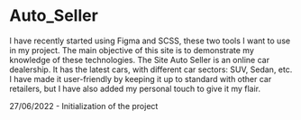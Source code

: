 # Auto_Seller

I have recently started using Figma and SCSS, these two tools I want to use in my project.
The main objective of this site is to demonstrate my knowledge of these technologies. 
The Site Auto Seller is an online car dealership. It has the latest cars, with different car sectors: SUV, Sedan, etc.
I have made it user-friendly by keeping it up to standard with other car retailers, but I have also added my personal touch to give it my flair.

27/06/2022 - Initialization of the project

